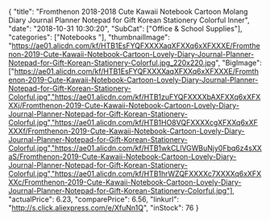 {
	"title": "Fromthenon 2018-2018 Cute Kawaii Notebook Cartoon Molang Diary Journal Planner Notepad for Gift Korean Stationery Colorful Inner",
	"date": "2018-10-31 10:30:20",
	"SubCat": ["Office & School Supplies"],
	"categories": ["Notebooks "],
	"thumbnailImage": "https://ae01.alicdn.com/kf/HTB1EsFYQFXXXXaqXFXXq6xXFXXXE/Fromthenon-2019-Cute-Kawaii-Notebook-Cartoon-Lovely-Diary-Journal-Planner-Notepad-for-Gift-Korean-Stationery-Colorful.jpg_220x220.jpg",
	"BigImage": ["https://ae01.alicdn.com/kf/HTB1EsFYQFXXXXaqXFXXq6xXFXXXE/Fromthenon-2019-Cute-Kawaii-Notebook-Cartoon-Lovely-Diary-Journal-Planner-Notepad-for-Gift-Korean-Stationery-Colorful.jpg","https://ae01.alicdn.com/kf/HTB1zuFYQFXXXXbAXFXXq6xXFXXXj/Fromthenon-2019-Cute-Kawaii-Notebook-Cartoon-Lovely-Diary-Journal-Planner-Notepad-for-Gift-Korean-Stationery-Colorful.jpg","https://ae01.alicdn.com/kf/HTB1HO8VQFXXXXcgXFXXq6xXFXXXf/Fromthenon-2019-Cute-Kawaii-Notebook-Cartoon-Lovely-Diary-Journal-Planner-Notepad-for-Gift-Korean-Stationery-Colorful.jpg","https://ae01.alicdn.com/kf/HTB1wkCLlVGWBuNjy0Fbq6z4sXXaS/Fromthenon-2019-Cute-Kawaii-Notebook-Cartoon-Lovely-Diary-Journal-Planner-Notepad-for-Gift-Korean-Stationery-Colorful.jpg","https://ae01.alicdn.com/kf/HTB1hrWZQFXXXXc7XXXXq6xXFXXXc/Fromthenon-2019-Cute-Kawaii-Notebook-Cartoon-Lovely-Diary-Journal-Planner-Notepad-for-Gift-Korean-Stationery-Colorful.jpg"],
	"actualPrice": 6.23,
	"comparePrice": 6.56,
	"linkurl": "http://s.click.aliexpress.com/e/XfuNn1Q",
	"inStock": 76
}
